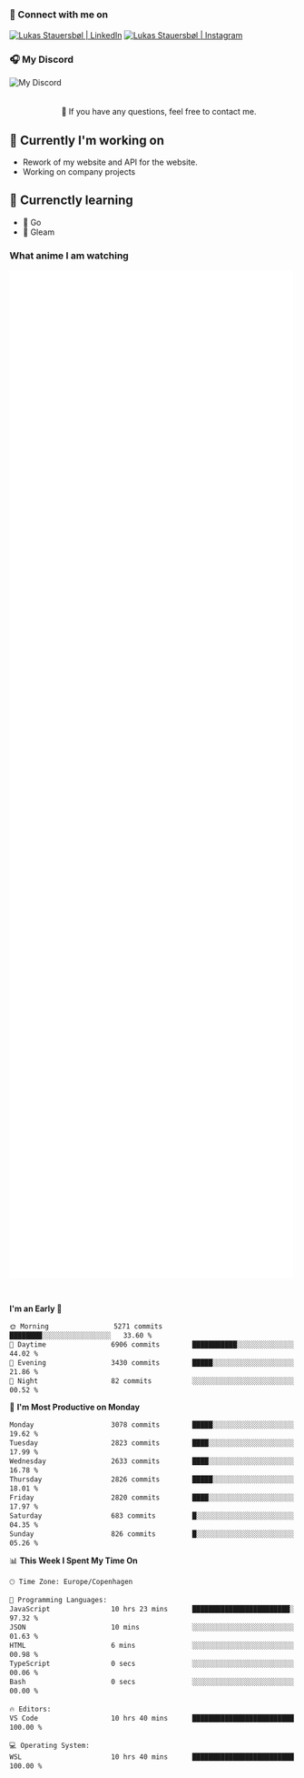 ### 🔗 Connect with me on
<a href="https://www.instagram.com/lukas_stauersbol" target="_blank"><img align="center" src="https://raw.githubusercontent.com/stauersbol/stauersbol/main/images/instagram.svg" alt="Lukas Stauersbøl | LinkedIn" width="30px"/></a>
<a href="https://www.linkedin.com/in/lukas-stauersbol/" target="_blank"><img align="center" src="https://raw.githubusercontent.com/stauersbol/stauersbol/main/images/linkedin.svg" alt="Lukas Stauersbøl | Instagram" width="30px"/></a>

<p align="center">
 <h3>🎧 My Discord</h3>
 <img align="left" height="55px" src="https://discord.c99.nl/widget/theme-2/147806323323568128.png" alt="My Discord" />
</p>

<br/>
<br/>
<br/>
💬 If you have any questions, feel free to contact me.

## 🔭 Currently I'm working on
- Rework of my website and API for the website.
- Working on company projects
 
## 🌱 Currenctly learning
- 💙 Go
- 💜 Gleam

### What anime I am watching
<a href="https://anilist.co/user/slashiy/" align="center"><img align="center" width="500px" src="metrics.plugin.personal.anilist.svg" /></a>

<br/>

<!--START_SECTION:waka-->
**I'm an Early 🐤** 

```text
🌞 Morning                5271 commits        ████████░░░░░░░░░░░░░░░░░   33.60 % 
🌆 Daytime                6906 commits        ███████████░░░░░░░░░░░░░░   44.02 % 
🌃 Evening                3430 commits        █████░░░░░░░░░░░░░░░░░░░░   21.86 % 
🌙 Night                  82 commits          ░░░░░░░░░░░░░░░░░░░░░░░░░   00.52 % 
```
📅 **I'm Most Productive on Monday** 

```text
Monday                   3078 commits        █████░░░░░░░░░░░░░░░░░░░░   19.62 % 
Tuesday                  2823 commits        ████░░░░░░░░░░░░░░░░░░░░░   17.99 % 
Wednesday                2633 commits        ████░░░░░░░░░░░░░░░░░░░░░   16.78 % 
Thursday                 2826 commits        █████░░░░░░░░░░░░░░░░░░░░   18.01 % 
Friday                   2820 commits        ████░░░░░░░░░░░░░░░░░░░░░   17.97 % 
Saturday                 683 commits         █░░░░░░░░░░░░░░░░░░░░░░░░   04.35 % 
Sunday                   826 commits         █░░░░░░░░░░░░░░░░░░░░░░░░   05.26 % 
```


📊 **This Week I Spent My Time On** 

```text
🕑︎ Time Zone: Europe/Copenhagen

💬 Programming Languages: 
JavaScript               10 hrs 23 mins      ████████████████████████░   97.32 % 
JSON                     10 mins             ░░░░░░░░░░░░░░░░░░░░░░░░░   01.63 % 
HTML                     6 mins              ░░░░░░░░░░░░░░░░░░░░░░░░░   00.98 % 
TypeScript               0 secs              ░░░░░░░░░░░░░░░░░░░░░░░░░   00.06 % 
Bash                     0 secs              ░░░░░░░░░░░░░░░░░░░░░░░░░   00.00 % 

🔥 Editors: 
VS Code                  10 hrs 40 mins      █████████████████████████   100.00 % 

💻 Operating System: 
WSL                      10 hrs 40 mins      █████████████████████████   100.00 % 
```


<!--END_SECTION:waka-->
